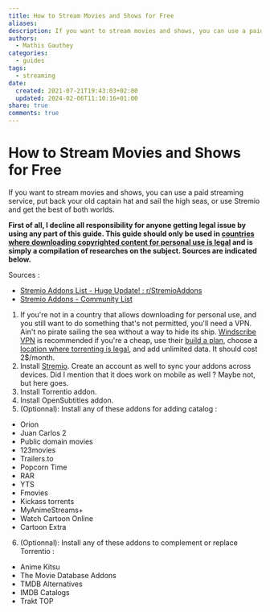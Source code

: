 ```yaml
---
title: How to Stream Movies and Shows for Free
aliases: 
description: If you want to stream movies and shows, you can use a paid streaming service, put back your old captain hat and sail the high seas, or use Stremio and get the best of both worlds.
authors:
  - Mathis Gauthey
categories:
  - guides
tags:
  - streaming
date:
  created: 2021-07-21T19:43:03+02:00
  updated: 2024-02-06T11:10:16+01:00
share: true
comments: true
---
```


# How to Stream Movies and Shows for Free

If you want to stream movies and shows, you can use a paid streaming service, put back your old captain hat and sail the high seas, or use Stremio and get the best of both worlds.

<!-- more -->

**First of all, I decline all responsibility for anyone getting legal issue by using any part of this guide. This guide should only be used in [countries where downloading copyrighted content for personal use is legal](https://www.reddit.com/r/Piracy/comments/b6rpzx/here_are_some_of_the_main_countries_where_its/) and is simply a compilation of researches on the subject. Sources are indicated below.**

Sources :

- [Stremio Addons List - Huge Update! : r/StremioAddons](https://www.reddit.com/r/StremioAddons/comments/yd02dp/stremio_addons_list_huge_update/)
- [Stremio Addons - Community List](https://stremio-addons.netlify.app/)

1. If you're not in a country that allows downloading for personal use, and you still want to do something that's not permitted, you'll need a VPN. Ain't no pirate sailing the sea without a way to hide its ship. [Windscribe VPN](https://windscribe.com/) is recommended if you're a cheap, use their [build a plan](https://windscribe.com/upgrade), choose a [location where torrenting is legal](https://www.reddit.com/r/Piracy/comments/b6rpzx/here_are_some_of_the_main_countries_where_its/), and add unlimited data. It should cost 2$/month.
2. Install [Stremio](https://www.stremio.com/). Create an account as well to sync your addons across devices. Did I mention that it does work on mobile as well ? Maybe not, but here goes.
3. Install Torrentio addon.
4. Install OpenSubtitles addon.
5. (Optionnal): Install any of these addons for adding catalog :
 - Orion
 - Juan Carlos 2
 - Public domain movies
 - 123movies
 - Trailers.to
 - Popcorn Time
 - RAR
 - YTS
 - Fmovies
 - Kickass torrents
 - MyAnimeStreams+
 - Watch Cartoon Online
 - Cartoon Extra
6. (Optionnal): Install any of these addons to complement or replace Torrentio :
 - Anime Kitsu
 - The Movie Database Addons
 - TMDB Alternatives
 - IMDB Catalogs
 - Trakt TOP
